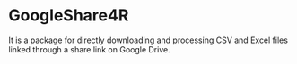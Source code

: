 # GoogleShare4R
It is a package for directly downloading and processing CSV and Excel files linked through a share link on Google Drive.
